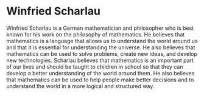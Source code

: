 # Winfried Scharlau

Winfried Scharlau is a German mathematician and philosopher who is best known for his work on the philosophy of mathematics. He believes that mathematics is a language that allows us to understand the world around us and that it is essential for understanding the universe. He also believes that mathematics can be used to solve problems, create new ideas, and develop new technologies. Scharlau believes that mathematics is an important part of our lives and should be taught to children in school so that they can develop a better understanding of the world around them. He also believes that mathematics can be used to help people make better decisions and to understand the world in a more logical and structured way.
